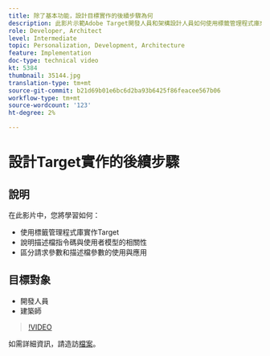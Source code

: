 ```yaml
---
title: 除了基本功能，設計目標實作的後續步驟為何
description: 此影片示範Adobe Target開發人員和架構設計人員如何使用標籤管理程式庫來實作Target、說明描述檔指令碼與使用者模型的相關性，以及區分請求參數和描述檔參數的使用與應用。
role: Developer, Architect
level: Intermediate
topic: Personalization, Development, Architecture
feature: Implementation
doc-type: technical video
kt: 5384
thumbnail: 35144.jpg
translation-type: tm+mt
source-git-commit: b21d69b01e6bc6d2ba93b6425f86feacee567b06
workflow-type: tm+mt
source-wordcount: '123'
ht-degree: 2%

---
```



# 設計Target實作的後續步驟

## 說明

在此影片中，您將學習如何：

* 使用標籤管理程式庫實作Target
* 說明描述檔指令碼與使用者模型的相關性
* 區分請求參數和描述檔參數的使用與應用

## 目標對象

* 開發人員
* 建築師

>[!VIDEO](https://video.tv.adobe.com/v/35144/?quality=12)

如需詳細資訊，請造訪[檔案](https://docs.adobe.com/content/help/en/target/using/implement-target/implementing-target.html)。
